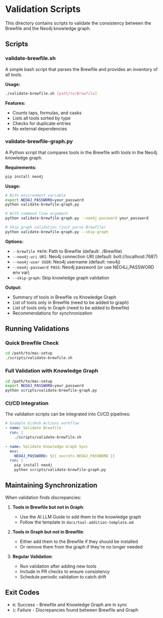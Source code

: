 # Validation Scripts

This directory contains scripts to validate the consistency between the Brewfile and the Neo4j knowledge graph.

## Scripts

### validate-brewfile.sh
A simple bash script that parses the Brewfile and provides an inventory of all tools.

**Usage:**
```bash
./validate-brewfile.sh [path/to/Brewfile]
```

**Features:**
- Counts taps, formulas, and casks
- Lists all tools sorted by type
- Checks for duplicate entries
- No external dependencies

### validate-brewfile-graph.py
A Python script that compares tools in the Brewfile with tools in the Neo4j knowledge graph.

**Requirements:**
```bash
pip install neo4j
```

**Usage:**
```bash
# With environment variable
export NEO4J_PASSWORD=your_password
python validate-brewfile-graph.py

# With command line argument
python validate-brewfile-graph.py --neo4j-password your_password

# Skip graph validation (just parse Brewfile)
python validate-brewfile-graph.py --skip-graph
```

**Options:**
- `--brewfile PATH`: Path to Brewfile (default: ./Brewfile)
- `--neo4j-uri URI`: Neo4j connection URI (default: bolt://localhost:7687)
- `--neo4j-user USER`: Neo4j username (default: neo4j)
- `--neo4j-password PASS`: Neo4j password (or use NEO4J_PASSWORD env var)
- `--skip-graph`: Skip knowledge graph validation

**Output:**
- Summary of tools in Brewfile vs Knowledge Graph
- List of tools only in Brewfile (need to be added to graph)
- List of tools only in Graph (need to be added to Brewfile)
- Recommendations for synchronization

## Running Validations

### Quick Brewfile Check
```bash
cd /path/to/mac-setup
./scripts/validate-brewfile.sh
```

### Full Validation with Knowledge Graph
```bash
cd /path/to/mac-setup
export NEO4J_PASSWORD=your_password
python scripts/validate-brewfile-graph.py
```

### CI/CD Integration
The validation scripts can be integrated into CI/CD pipelines:

```yaml
# Example GitHub Actions workflow
- name: Validate Brewfile
  run: |
    ./scripts/validate-brewfile.sh
    
- name: Validate Knowledge Graph Sync
  env:
    NEO4J_PASSWORD: ${{ secrets.NEO4J_PASSWORD }}
  run: |
    pip install neo4j
    python scripts/validate-brewfile-graph.py
```

## Maintaining Synchronization

When validation finds discrepancies:

1. **Tools in Brewfile but not in Graph**: 
   - Use the AI LLM Guide to add them to the knowledge graph
   - Follow the template in `docs/tool-addition-template.md`

2. **Tools in Graph but not in Brewfile**:
   - Either add them to the Brewfile if they should be installed
   - Or remove them from the graph if they're no longer needed

3. **Regular Validation**:
   - Run validation after adding new tools
   - Include in PR checks to ensure consistency
   - Schedule periodic validation to catch drift

## Exit Codes

- `0`: Success - Brewfile and Knowledge Graph are in sync
- `1`: Failure - Discrepancies found between Brewfile and Graph
